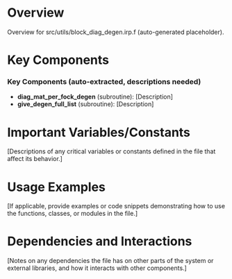 # Overview

Overview for src/utils/block_diag_degen.irp.f (auto-generated placeholder).

# Key Components

### Key Components (auto-extracted, descriptions needed)
- **diag_mat_per_fock_degen** (subroutine): [Description]
- **give_degen_full_list** (subroutine): [Description]

# Important Variables/Constants

[Descriptions of any critical variables or constants defined in the file that affect its behavior.]

# Usage Examples

[If applicable, provide examples or code snippets demonstrating how to use the functions, classes, or modules in the file.]

# Dependencies and Interactions

[Notes on any dependencies the file has on other parts of the system or external libraries, and how it interacts with other components.]
